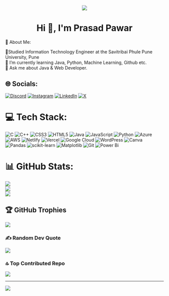 <h1 align="center">
    <img src="https://www.google.com/url?sa=i&url=https%3A%2F%2Fgithub.com%2FErrorxCode&psig=AOvVaw2eUn71VIjyZt2HplBeyCSz&ust=1731946649677000&source=images&cd=vfe&opi=89978449&ved=0CBMQjRxqFwoTCPC79Jni44kDFQAAAAAdAAAAABAJ">
</h1>

<h1 align="center">Hi 👋, I'm Prasad Pawar</h1

# 💫 About Me:
🔭Studied Information Technology Engineer at the Savitribai Phule Pune University, Pune<br>🌱 I’m currently learning Java, Python,  Machine Learning, Github etc.<br>💬 Ask me about Java & Web Developer.


## 🌐 Socials:
[![Discord](https://img.shields.io/badge/Discord-%237289DA.svg?logo=discord&logoColor=white)](https://discord.gg/parshya5960) [![Instagram](https://img.shields.io/badge/Instagram-%23E4405F.svg?logo=Instagram&logoColor=white)](https://instagram.com/prasad4u_) [![LinkedIn](https://img.shields.io/badge/LinkedIn-%230077B5.svg?logo=linkedin&logoColor=white)](https://linkedin.com/in/prasad-pawar1) [![X](https://img.shields.io/badge/X-black.svg?logo=X&logoColor=white)](https://x.com/Prasad5610) 

# 💻 Tech Stack:
![C](https://img.shields.io/badge/c-%2300599C.svg?style=for-the-badge&logo=c&logoColor=white) ![C++](https://img.shields.io/badge/c++-%2300599C.svg?style=for-the-badge&logo=c%2B%2B&logoColor=white) ![CSS3](https://img.shields.io/badge/css3-%231572B6.svg?style=for-the-badge&logo=css3&logoColor=white) ![HTML5](https://img.shields.io/badge/html5-%23E34F26.svg?style=for-the-badge&logo=html5&logoColor=white) ![Java](https://img.shields.io/badge/java-%23ED8B00.svg?style=for-the-badge&logo=openjdk&logoColor=white) ![JavaScript](https://img.shields.io/badge/javascript-%23323330.svg?style=for-the-badge&logo=javascript&logoColor=%23F7DF1E) ![Python](https://img.shields.io/badge/python-3670A0?style=for-the-badge&logo=python&logoColor=ffdd54) ![Azure](https://img.shields.io/badge/azure-%230072C6.svg?style=for-the-badge&logo=microsoftazure&logoColor=white) ![AWS](https://img.shields.io/badge/AWS-%23FF9900.svg?style=for-the-badge&logo=amazon-aws&logoColor=white) ![Netlify](https://img.shields.io/badge/netlify-%23000000.svg?style=for-the-badge&logo=netlify&logoColor=#00C7B7) ![Vercel](https://img.shields.io/badge/vercel-%23000000.svg?style=for-the-badge&logo=vercel&logoColor=white) ![Google Cloud](https://img.shields.io/badge/GoogleCloud-%234285F4.svg?style=for-the-badge&logo=google-cloud&logoColor=white) ![WordPress](https://img.shields.io/badge/WordPress-%23117AC9.svg?style=for-the-badge&logo=WordPress&logoColor=white) ![Canva](https://img.shields.io/badge/Canva-%2300C4CC.svg?style=for-the-badge&logo=Canva&logoColor=white) ![Pandas](https://img.shields.io/badge/pandas-%23150458.svg?style=for-the-badge&logo=pandas&logoColor=white) ![scikit-learn](https://img.shields.io/badge/scikit--learn-%23F7931E.svg?style=for-the-badge&logo=scikit-learn&logoColor=white) ![Matplotlib](https://img.shields.io/badge/Matplotlib-%23ffffff.svg?style=for-the-badge&logo=Matplotlib&logoColor=black) ![Git](https://img.shields.io/badge/git-%23F05033.svg?style=for-the-badge&logo=git&logoColor=white) ![Power Bi](https://img.shields.io/badge/power_bi-F2C811?style=for-the-badge&logo=powerbi&logoColor=black)
# 📊 GitHub Stats:
![](https://github-readme-stats.vercel.app/api?username=Prasad9307&theme=ambient_gradient&hide_border=false&include_all_commits=true&count_private=true)<br/>
![](https://github-readme-streak-stats.herokuapp.com/?user=Prasad9307&theme=ambient_gradient&hide_border=false)<br/>
![](https://github-readme-stats.vercel.app/api/top-langs/?username=Prasad9307&theme=ambient_gradient&hide_border=false&include_all_commits=true&count_private=true&layout=compact)

## 🏆 GitHub Trophies
![](https://github-profile-trophy.vercel.app/?username=Prasad9307&theme=radical&no-frame=false&no-bg=false&margin-w=4)

### ✍️ Random Dev Quote
![](https://quotes-github-readme.vercel.app/api?type=horizontal&theme=radical)

### 🔝 Top Contributed Repo
![](https://github-contributor-stats.vercel.app/api?username=Prasad9307&limit=5&theme=dark&combine_all_yearly_contributions=true)

---
[![](https://visitcount.itsvg.in/api?id=Prasad9307&icon=0&color=0)](https://visitcount.itsvg.in)

<!-- Proudly created with GPRM ( https://gprm.itsvg.in ) -->

